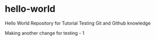 # hello-world
Hello World Repository for Tutorial
Testing Git and Github knowledge

Making another change for testing - 1
